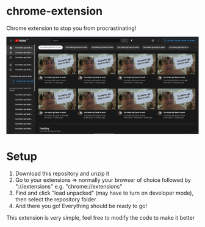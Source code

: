 # chrome-extension
Chrome extension to stop you from procrastinating!

<img src="prev.PNG" />

# Setup
1. Download this repository and unzip it 
2. Go to your extensions => normally your browser of choice followed by "://extensions" e.g. "chrome://extensions"
3. Find and click "load unpacked" (may have to turn on developer mode), then select the repository folder
4. And there you go! Everything should be ready to go!

This extension is very simple, feel free to modify the code to make it better
